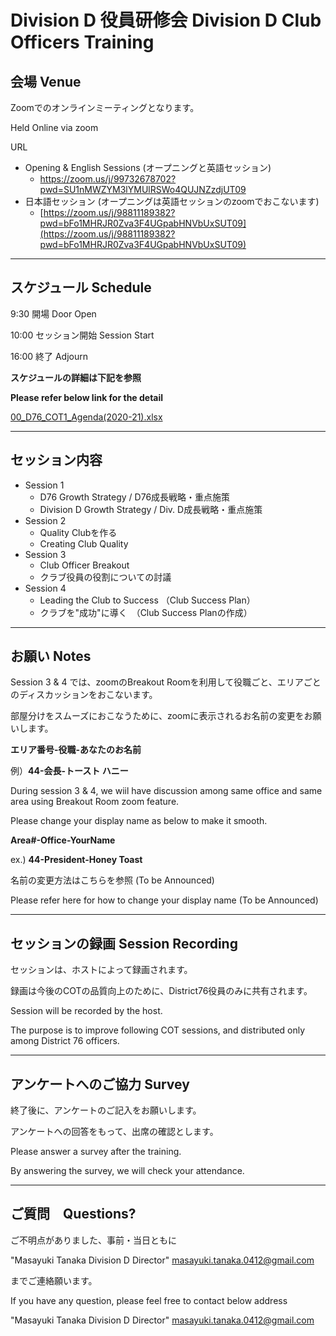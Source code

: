 # Division D 役員研修会 Division D Club Officers Training
  
## 会場 Venue
  
Zoomでのオンラインミーティングとなります。
  
Held Online via zoom
  
URL
  
- Opening & English Sessions (オープニングと英語セッション)
    - [https://zoom.us/j/99732678702?pwd=SU1nMWZYM3lYMUlRSWo4QUJNZzdjUT09	
](https://zoom.us/j/99732678702?pwd=SU1nMWZYM3lYMUlRSWo4QUJNZzdjUT09	
)
- 日本語セッション (オープニングは英語セッションのzoomでおこないます) 
    - [https://zoom.us/j/98811189382?pwd=bFo1MHRJR0Zva3F4UGpabHNVbUxSUT09](https://zoom.us/j/98811189382?pwd=bFo1MHRJR0Zva3F4UGpabHNVbUxSUT09)
  
---
  
## スケジュール Schedule
  
9:30 開場 Door Open
  
10:00 セッション開始 Session Start
  
16:00 終了 Adjourn
  
**スケジュールの詳細は下記を参照**
  
**Please refer below link for the detail**
  
[00_D76_COT1_Agenda(2020-21).xlsx](00_D76_COT1_Agenda(2020-21).xlsx)
  
---
  
## セッション内容
  
- Session 1
    - D76 Growth Strategy / D76成長戦略・重点施策
    - Division D Growth Strategy / Div. D成長戦略・重点施策
- Session 2
    - Quality Clubを作る 
    - Creating Club Quality
- Session 3
    - Club Officer Breakout
    - クラブ役員の役割についての討議
- Session 4
    - Leading the Club to Success （Club Success Plan）
    - クラブを"成功"に導く　（Club Success Planの作成）

---
  
## お願い Notes
  
Session 3 & 4 では、zoomのBreakout Roomを利用して役職ごと、エリアごとのディスカッションをおこないます。
  
部屋分けをスムーズにおこなうために、zoomに表示されるお名前の変更をお願いします。
  
**エリア番号-役職-あなたのお名前**
  
例）**44-会長-トースト ハニー**
  
During session 3 & 4, we wiil have discussion among same office and same area using Breakout Room zoom feature.
  
Please change your display name as below to make it smooth.
  
**Area#-Office-YourName**
  
ex.) **44-President-Honey Toast**
  
名前の変更方法はこちらを参照 (To be Announced)
  
Please refer here for how to change your display name (To be Announced)
  
---
  
## セッションの録画 Session Recording
  
セッションは、ホストによって録画されます。
  
録画は今後のCOTの品質向上のために、District76役員のみに共有されます。
  
Session will be recorded by the host.
  
The purpose is to improve following COT sessions, and distributed only among District 76 officers.
  
---

## アンケートへのご協力 Survey
  
終了後に、アンケートのご記入をお願いします。
  
アンケートへの回答をもって、出席の確認とします。
  
Please answer a survey after the training.
  
By answering the survey, we will check your attendance.
  
---
  
## ご質問　Questions?
  
ご不明点がありました、事前・当日ともに
  
"Masayuki Tanaka Division D Director" <masayuki.tanaka.0412@gmail.com>
  
までご連絡願います。
  
If you have any question, please feel free to contact below address
  
"Masayuki Tanaka Division D Director" <masayuki.tanaka.0412@gmail.com>